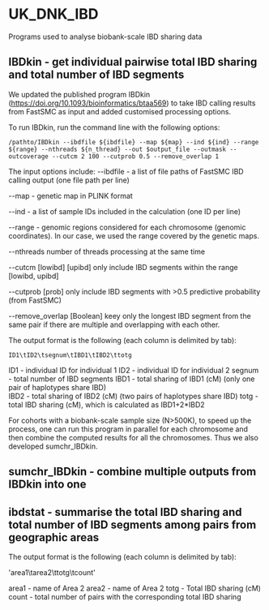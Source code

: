# UK_DNK_IBD

Programs used to analyse biobank-scale IBD sharing data

## IBDkin - get individual pairwise total IBD sharing and total number of IBD segments

We updated the published program IBDkin (https://doi.org/10.1093/bioinformatics/btaa569) to take IBD calling results from FastSMC as input and added customised processing options. 

To run IBDkin, run the command line with the following options:

`/pathto/IBDkin --ibdfile ${ibdfile} --map ${map} --ind ${ind} --range ${range} --nthreads ${n_thread} --out $output_file --outmask --outcoverage --cutcm 2 100 --cutprob 0.5 --remove_overlap 1`

The input options include: 
--ibdfile - a list of file paths of FastSMC IBD calling output (one file path per line)

--map - genetic map in PLINK format

--ind - a list of sample IDs included in the calculation (one ID per line)

--range - genomic regions considered for each chromosome (genomic coordinates). In our case, we used the range covered by the genetic maps. 

--nthreads number of threads processing at the same time

--cutcm [lowibd] [upibd] only include IBD segments within the range [lowibd, upibd]

--cutprob [prob] only include IBD segments with >0.5 predictive probability (from FastSMC)

--remove_overlap [Boolean] keey only the longest IBD segment from the same pair if there are multiple and overlapping with each other.    






The output format is the following (each column is delimited by tab): 

`ID1\tID2\tsegnum\tIBD1\tIBD2\ttotg`

ID1 - individual ID for individual 1
ID2 - individual ID for individual 2
segnum - total number of IBD segments
IBD1 - total sharing of IBD1 (cM) (only one pair of haplotypes share IBD)  
IBD2 - total sharing of IBD2 (cM) (two pairs of haplotypes share IBD)
totg - total IBD sharing (cM), which is calculated as IBD1+2*IBD2

For cohorts with a biobank-scale sample size (N>500K), to speed up the process, one can run this program in parallel for each chromosome and then combine the computed results for all the chromosomes. Thus we also developed sumchr_IBDkin. 

## sumchr_IBDkin  - combine multiple outputs from IBDkin into one

## ibdstat - summarise the total IBD sharing and total number of IBD segments among pairs from geographic areas

The output format is the following (each column is delimited by tab): 

'area1\tarea2\ttotg\tcount'

area1 - name of Area 2
area2 - name of Area 2
totg - Total IBD sharing (cM)
count - total number of pairs with the corresponding total IBD sharing 




